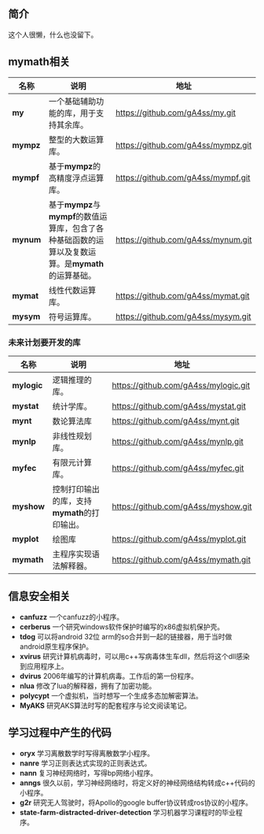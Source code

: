 ## 简介

这个人很懒，什么也没留下。

## **mymath**相关

<!-- |名称|状态|说明|地址|
|---|----|---|---|
|**my**|**可用**|一个基础辅助功能的库，用于支持其余库。|https://github.com/gA4ss/my.git|
|**mympz**|**可用**|整型的大数运算库。|https://github.com/gA4ss/mympz.git|
|**mympf**|**可用**|基于**mympz**的高精度浮点运算库。|https://github.com/gA4ss/mympf.git|
|**mynum**|**可用**|基于**mympz**与**mympf**的数值运算库，包含了各种基础函数的运算以及复数运算。因为number还有数论的意思，所以预计数论相关函数将来也会一并包含到此库中，是**mymath**的运算基础。|https://github.com/gA4ss/mynum.git|
|**mymat**|**开发中**|线性代数运算库。|https://github.com/gA4ss/mymat.git|
|**mysym**|**开发中**|符号运算库。|https://github.com/gA4ss/mysym.git|
|**mylogic**|**未完成**|逻辑推理的库。|https://github.com/gA4ss/mylogic.git|
|**mystat**|**未完成**|统计学库。|https://github.com/gA4ss/mystat.git|
|**mynlp**|**未完成**|非线性规划库。|https://github.com/gA4ss/mynlp.git|
|**myfec**|**未完成**|有限元计算库。|https://github.com/gA4ss/myfec.git|
|**myshow**|**未完成**|控制打印输出的库，支持**mymath**的打印输出。|https://github.com/gA4ss/myshow.git|
|**mymath**|**未完成**|主程序实现语法解释器。|https://github.com/gA4ss/mymath.git| -->

|名称|说明|地址|
|---|----|---|
|**my**|一个基础辅助功能的库，用于支持其余库。|https://github.com/gA4ss/my.git|
|**mympz**|整型的大数运算库。|https://github.com/gA4ss/mympz.git|
|**mympf**|基于**mympz**的高精度浮点运算库。|https://github.com/gA4ss/mympf.git|
|**mynum**|基于**mympz**与**mympf**的数值运算库，包含了各种基础函数的运算以及复数运算。是**mymath**的运算基础。|https://github.com/gA4ss/mynum.git|
|**mymat**|线性代数运算库。|https://github.com/gA4ss/mymat.git|
|**mysym**|符号运算库。|https://github.com/gA4ss/mysym.git|

### 未来计划要开发的库

|名称|说明|地址|
|---|----|---|
|**mylogic**|逻辑推理的库。|https://github.com/gA4ss/mylogic.git|
|**mystat**|统计学库。|https://github.com/gA4ss/mystat.git|
|**mynt**|数论算法库|https://github.com/gA4ss/mynt.git|
|**mynlp**|非线性规划库。|https://github.com/gA4ss/mynlp.git|
|**myfec**|有限元计算库。|https://github.com/gA4ss/myfec.git|
|**myshow**|控制打印输出的库，支持**mymath**的打印输出。|https://github.com/gA4ss/myshow.git|
|**myplot**|绘图库|https://github.com/gA4ss/myplot.git|
|**mymath**|主程序实现语法解释器。|https://github.com/gA4ss/mymath.git|

## 信息安全相关

* **canfuzz** 一个canfuzz的小程序。
* **cerberus** 一个研究windows软件保护时编写的x86虚拟机保护壳。
* **tdog** 可以将android 32位 arm的so合并到一起的链接器，用于当时做android原生程序保护。
* **xvirus** 研究计算机病毒时，可以用c++写病毒体生车dll，然后将这个dll感染到应用程序上。
* **dvirus** 2006年编写的计算机病毒。工作后的第一份程序。
* **nlua** 修改了lua的解释器，拥有了加密功能。
* **polycypt** 一个虚拟机，当时想写一个生成多态加解密算法。
* **MyAKS** 研究AKS算法时写的配套程序与论文阅读笔记。

## 学习过程中产生的代码

* **oryx** 学习离散数学时写得离散数学小程序。
* **nanre** 学习正则表达式实现的正则表达式。
* **nann** 复习神经网络时，写得bp网络小程序。
* **anngs** 很久以前，学习神经网络时，将定义好的神经网络结构转成c++代码的小程序。
* **g2r** 研究无人驾驶时，将Apollo的google buffer协议转成ros协议的小程序。
* **state-farm-distracted-driver-detection** 学习机器学习课程时的毕业程序。

<!--
**gA4ss/gA4ss** is a ✨ _special_ ✨ repository because its `README.md` (this file) appears on your GitHub profile.

Here are some ideas to get you started:

- 🔭 I’m currently working on ...
- 🌱 I’m currently learning ...
- 👯 I’m looking to collaborate on ...
- 🤔 I’m looking for help with ...
- 💬 Ask me about ...
- 📫 How to reach me: ...
- 😄 Pronouns: ...
- ⚡ Fun fact: ...
-->

